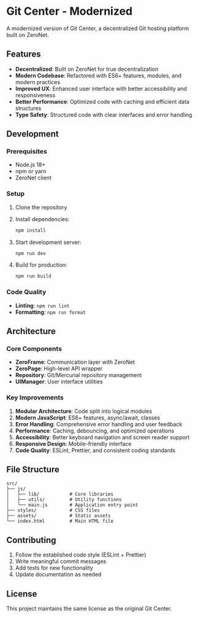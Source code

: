 # Git Center - Modernized

A modernized version of Git Center, a decentralized Git hosting platform built on ZeroNet.

## Features

- **Decentralized**: Built on ZeroNet for true decentralization
- **Modern Codebase**: Refactored with ES6+ features, modules, and modern practices
- **Improved UX**: Enhanced user interface with better accessibility and responsiveness
- **Better Performance**: Optimized code with caching and efficient data structures
- **Type Safety**: Structured code with clear interfaces and error handling

## Development

### Prerequisites

- Node.js 18+ 
- npm or yarn
- ZeroNet client

### Setup

1. Clone the repository
2. Install dependencies:
   ```bash
   npm install
   ```

3. Start development server:
   ```bash
   npm run dev
   ```

4. Build for production:
   ```bash
   npm run build
   ```

### Code Quality

- **Linting**: `npm run lint`
- **Formatting**: `npm run format`

## Architecture

### Core Components

- **ZeroFrame**: Communication layer with ZeroNet
- **ZeroPage**: High-level API wrapper
- **Repository**: Git/Mercurial repository management
- **UIManager**: User interface utilities

### Key Improvements

1. **Modular Architecture**: Code split into logical modules
2. **Modern JavaScript**: ES6+ features, async/await, classes
3. **Error Handling**: Comprehensive error handling and user feedback
4. **Performance**: Caching, debouncing, and optimized operations
5. **Accessibility**: Better keyboard navigation and screen reader support
6. **Responsive Design**: Mobile-friendly interface
7. **Code Quality**: ESLint, Prettier, and consistent coding standards

## File Structure

```
src/
├── js/
│   ├── lib/           # Core libraries
│   ├── utils/         # Utility functions
│   └── main.js        # Application entry point
├── styles/            # CSS files
├── assets/            # Static assets
└── index.html         # Main HTML file
```

## Contributing

1. Follow the established code style (ESLint + Prettier)
2. Write meaningful commit messages
3. Add tests for new functionality
4. Update documentation as needed

## License

This project maintains the same license as the original Git Center.